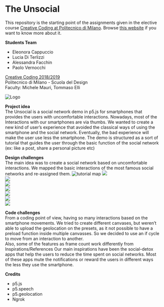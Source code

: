# The Unsocial
This repository is the starting point of the assignments given in the elective course [Creative Coding at Politecnico di Milano](https://www11.ceda.polimi.it/schedaincarico/schedaincarico/controller/scheda_pubblica/SchedaPublic.do?&evn_default=evento&c_classe=696598&__pj0=0&__pj1=3ed8420c42c849845b5caa3de626e8fc).
Browse [this website](https://drawwithcode.github.io/) if you want to know more about it.



**Students Team**

* Eleonora Cappuccio  
* Lucia Di Terlizzi  
* Alessandra Facchin  
* Paolo Vernocchi  


[Creative Coding 2018/2019](https://drawwithcode.github.io/2018/)  
Politecnico di Milano - Scuola del Design  
Faculty: Michele Mauri, Tommaso Elli

![Logo](https://github.com/drawwithcode/2018-group-work-group-05/blob/master/addons/FINALpresentazione_coding.013.jpeg)

**Project idea**  
The Unsocial is a social network demo in p5.js for smartphones that provides the users with uncomfortable interactions.
Nowadays, most of the Interactions with our smartphones are via thumbs. We wanted to create a new kind of user’s experience that avoided the classical ways of using the smartphone and the social network. Eventually, the bad experience will make the user use less the smartphone.
The demo is structured as a sort of tutorial that guides the user through the basic function of the social network (ex: like a post, share a personal picture etc)

**Design challenges**  
The main idea was to create a social network based on uncomfortable interactions. We mapped the basic interactions of the most famous social networks and re-assigned them.
![tutorial map](https://github.com/drawwithcode/2018-group-work-group-05/blob/master/addons/shema.png)
![](https://github.com/drawwithcode/2018-group-work-group-05/blob/master/addons/FINALpresentazione_coding.006.jpeg)  
![](https://github.com/drawwithcode/2018-group-work-group-05/blob/master/addons/FINALpresentazione_coding.007.jpeg)   
![](https://github.com/drawwithcode/2018-group-work-group-05/blob/master/addons/FINALpresentazione_coding.008.jpeg)  
![](https://github.com/drawwithcode/2018-group-work-group-05/blob/master/addons/FINALpresentazione_coding.009.jpeg)  
![](https://github.com/drawwithcode/2018-group-work-group-05/blob/master/addons/FINALpresentazione_coding.010.jpeg)  
![](https://github.com/drawwithcode/2018-group-work-group-05/blob/master/addons/FINALpresentazione_coding.011.jpeg)  
![](https://github.com/drawwithcode/2018-group-work-group-05/blob/master/addons/FINALpresentazione_coding.012.jpeg)  



**Code challenges**  
From a coding point of view, having so many interactions based on the smartphone movements.
We tried to create different canvases, but weren’t able to upload the geolocation on the presets, as it not possible to have a preload function inside multiple canvasses. So we decided to use an if cycle to move from an interaction to another.  
Also, some of the features as frame count work differently from
Inspirations/References
Our main inspirations have been the social-detox apps that help the users to reduce the time spent on social networks. Most of these apps mute the notifications or reward the users in different ways the less they use the smartphone.

**Credits**

* p5.js
* p5.speech  
* p5.geolocation  
* Ngrok  
